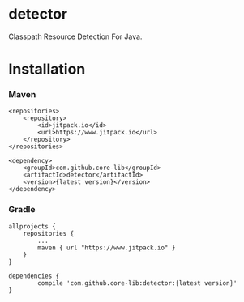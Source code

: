# detector
Classpath Resource Detection For Java.

# Installation
### Maven
```
<repositories>
	<repository>
	    <id>jitpack.io</id>
	    <url>https://www.jitpack.io</url>
	</repository>
</repositories>

<dependency>
    <groupId>com.github.core-lib</groupId>
    <artifactId>detector</artifactId>
    <version>{latest version}</version>
</dependency>
```

### Gradle
```
allprojects {
	repositories {
		...
		maven { url "https://www.jitpack.io" }
	}
}

dependencies {
        compile 'com.github.core-lib:detector:{latest version}'
}
```

